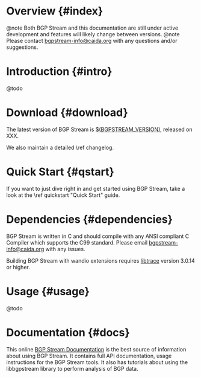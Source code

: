 Overview {#index}
========

@note Both BGP Stream and this documentation are still under active development and
features will likely change between versions.
@note Please contact bgpstream-info@caida.org with any questions and/or suggestions.

Introduction        {#intro}
============

@todo

Download            {#download}
========

The latest version of BGP Stream is
[$(BGPSTREAM_VERSION)](TODO),
released on XXX.

We also maintain a detailed \ref changelog.

Quick Start               {#qstart}
===========

If you want to just dive right in and get started using BGP Stream, take a look at
the \ref quickstart "Quick Start" guide.

Dependencies        {#dependencies}
============

BGP Stream is written in C and should compile with any ANSI compliant C Compiler
which supports the C99 standard. Please email bgpstream-info@caida.org with any
issues.

Building BGP Stream with wandio extensions requires
[libtrace](http://research.wand.net.nz/software/libtrace.php) version 3.0.14 or
higher.

Usage               {#usage}
=====

@todo


Documentation       {#docs}
=============

This online [BGP Stream Documentation](TODO) is the best source of information
about using BGP Stream. It contains full API documentation, usage instructions
for the BGP Stream tools. It also has tutorials about using the libbgpstream
library to perform analysis of BGP data.
